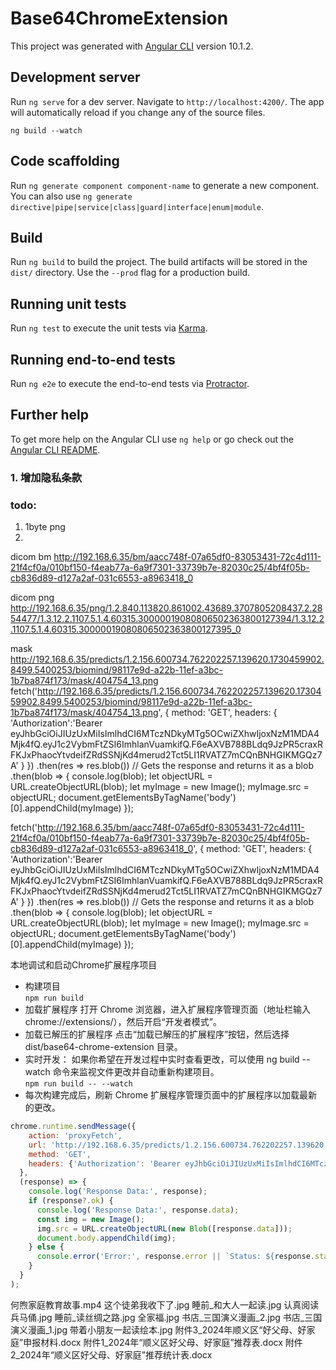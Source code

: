 # Base64ChromeExtension

This project was generated with [Angular CLI](https://github.com/angular/angular-cli) version 10.1.2.

## Development server

Run `ng serve` for a dev server. Navigate to `http://localhost:4200/`. The app will automatically reload if you change any of the source files.

`ng build --watch`

## Code scaffolding

Run `ng generate component component-name` to generate a new component. You can also use `ng generate directive|pipe|service|class|guard|interface|enum|module`.

## Build
Run `ng build` to build the project. The build artifacts will be stored in the `dist/` directory. Use the `--prod` flag for a production build.

## Running unit tests

Run `ng test` to execute the unit tests via [Karma](https://karma-runner.github.io).

## Running end-to-end tests

Run `ng e2e` to execute the end-to-end tests via [Protractor](http://www.protractortest.org/).

## Further help

To get more help on the Angular CLI use `ng help` or go check out the [Angular CLI README](https://github.com/angular/angular-cli/blob/master/README.md).

### 1. 增加隐私条款

### todo:
1. 1byte png
2. 

dicom bm
http://192.168.6.35/bm/aacc748f-07a65df0-83053431-72c4d111-21f4cf0a/010bf150-f4eab77a-6a9f7301-33739b7e-82030c25/4bf4f05b-cb836d89-d127a2af-031c6553-a8963418_0

dicom png
http://192.168.6.35/png/1.2.840.113820.861002.43689.3707805208437.2.2854477/1.3.12.2.1107.5.1.4.60315.30000019080806502363800127394/1.3.12.2.1107.5.1.4.60315.30000019080806502363800127395_0

mask
http://192.168.6.35/predicts/1.2.156.600734.762202257.139620.1730459902.8499.5400253/biomind/98117e9d-a22b-11ef-a3bc-1b7ba874f173/mask/404754_13.png
fetch('http://192.168.6.35/predicts/1.2.156.600734.762202257.139620.1730459902.8499.5400253/biomind/98117e9d-a22b-11ef-a3bc-1b7ba874f173/mask/404754_13.png',
{
    method: 'GET',
    headers: {
        'Authorization':'Bearer eyJhbGciOiJIUzUxMiIsImlhdCI6MTczNDkyMTg5OCwiZXhwIjoxNzM1MDA4Mjk4fQ.eyJ1c2VybmFtZSI6ImhlanVuamkifQ.F6eAXVB788BLdq9JzPR5craxRFKJxPhaocYtvdeifZRdSSNjKd4merud2Tct5LI1RVATZ7mCQnBNHGIKMGQz7A'
    }
})
.then(res => res.blob()) // Gets the response and returns it as a blob
.then(blob => {
console.log(blob);
let objectURL = URL.createObjectURL(blob);
let myImage = new Image();
myImage.src = objectURL;
document.getElementsByTagName('body')[0].appendChild(myImage)
});


fetch('http://192.168.6.35/bm/aacc748f-07a65df0-83053431-72c4d111-21f4cf0a/010bf150-f4eab77a-6a9f7301-33739b7e-82030c25/4bf4f05b-cb836d89-d127a2af-031c6553-a8963418_0',
{
method: 'GET',
headers: {
'Authorization':'Bearer eyJhbGciOiJIUzUxMiIsImlhdCI6MTczNDkyMTg5OCwiZXhwIjoxNzM1MDA4Mjk4fQ.eyJ1c2VybmFtZSI6ImhlanVuamkifQ.F6eAXVB788BLdq9JzPR5craxRFKJxPhaocYtvdeifZRdSSNjKd4merud2Tct5LI1RVATZ7mCQnBNHGIKMGQz7A'
}
})
.then(res => res.blob()) // Gets the response and returns it as a blob
.then(blob => {
    console.log(blob);
    let objectURL = URL.createObjectURL(blob);
    let myImage = new Image();
    myImage.src = objectURL;
    document.getElementsByTagName('body')[0].appendChild(myImage)
});



本地调试和启动Chrome扩展程序项目

  - 构建项目  
    `npm run build`
  - 加载扩展程序 
    打开 Chrome 浏览器，进入扩展程序管理页面（地址栏输入 chrome://extensions/），然后开启“开发者模式”。  
  - 加载已解压的扩展程序
    点击“加载已解压的扩展程序”按钮，然后选择 dist/base64-chrome-extension 目录。
  - 实时开发： 如果你希望在开发过程中实时查看更改，可以使用 ng build --watch 命令来监视文件更改并自动重新构建项目。  
    `npm run build -- --watch`
  - 每次构建完成后，刷新 Chrome 扩展程序管理页面中的扩展程序以加载最新的更改。 



```js
chrome.runtime.sendMessage({
    action: 'proxyFetch',
    url: 'http://192.168.6.35/predicts/1.2.156.600734.762202257.139620.1730459902.8499.5400253/biomind/98117e9d-a22b-11ef-a3bc-1b7ba874f173/mask/404754_13.png',
    method: 'GET',
    headers: {'Authorization': 'Bearer eyJhbGciOiJIUzUxMiIsImlhdCI6MTczNDkzNTU1MSwiZXhwIjoxNzM1MDIxOTUxfQ.eyJ1c2VybmFtZSI6ImhlanVuamkifQ.v2201EENmdEQLRoUKvqXF7cyJx4XQZLH3tE50M9dBg1xTz03ysqP9gMrz4R9oFHhysk98Q3uVi6ozmP-HGD65A'}
  },
  (response) => {
    console.log('Response Data:', response);
    if (response?.ok) {
      console.log('Response Data:', response.data);
      const img = new Image();
      img.src = URL.createObjectURL(new Blob([response.data]));
      document.body.appendChild(img);
    } else {
      console.error('Error:', response.error || `Status: ${response.status}`);
    }
  }
);
```


何煦家庭教育故事.mp4
这个徒弟我收下了.jpg
睡前_和大人一起读.jpg
认真阅读兵马俑.jpg
睡前_读丝绸之路.jpg
全家福.jpg
书店_三国演义漫画_2.jpg
书店_三国演义漫画_1.jpg
带着小朋友一起读绘本.jpg
附件3_2024年顺义区“好父母、好家庭”申报材料.docx
附件1_2024年“顺义区好父母、好家庭”推荐表.docx
附件2_2024年“顺义区好父母、好家庭”推荐统计表.docx
